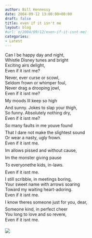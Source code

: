 ```yaml
---
author: Bill Hennessy
date: 2004-09-12 13:00:00+00:00
draft: false
title: even if it isn't me
layout: blog
#url: e/2004/09/12/even-if-it-isnt-me/
categories:
- Latest
---
```


Can I be happy day and night,  
Whistle Disney tunes and bright  
Exciting airs delight,  
Even if it isnt me?  
Never, ever curse or scowl,  
Seldom frown or whimper foul,  
Never drag a drooping jowl,  
Even if it isnt me?  
My moods Ill keep so high  
And sunny.  Jokes to slap your thigh,  
So funny. Absolutely nothing dry,  
Even if it isnt me?  
So many faults in me youve found  
That I dare not make the slightest sound  
Or wear a nasty, ugly frown.  
Even if it isnt me.  
Im allows pissed and without cause,  
Im the monster giving pause  
To everyonethe kids, in-laws.  
Even if it isnt me.  
I still scribble, in meetings boring,  
Your sweet name with arrows soaring  
Toward my waiting heart-adoring.  
Even if it isnt me.  
I know theres someone just for you, dear,  
Someone kind, in perfect cheer  
You long to love and so revere,  
Even if it isnt me.  
  
![](https://blog.billhennessy.com/aggbug.aspx?PostID=567)

